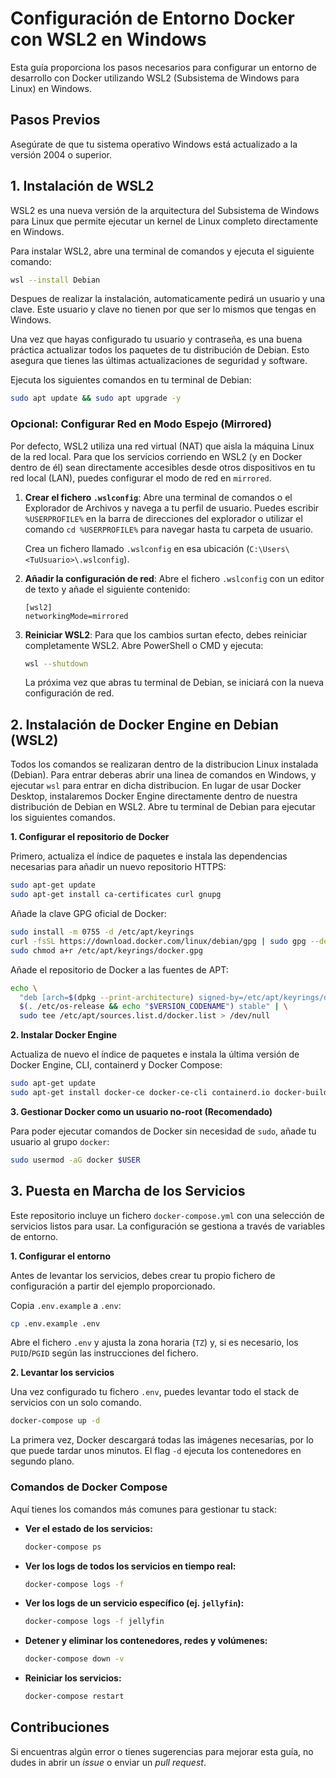 # Configuración de Entorno Docker con WSL2 en Windows

Esta guía proporciona los pasos necesarios para configurar un entorno de desarrollo con Docker utilizando WSL2 (Subsistema de Windows para Linux) en Windows.

## Pasos Previos

Asegúrate de que tu sistema operativo Windows está actualizado a la versión 2004 o superior.

## 1. Instalación de WSL2

WSL2 es una nueva versión de la arquitectura del Subsistema de Windows para Linux que permite ejecutar un kernel de Linux completo directamente en Windows.

Para instalar WSL2, abre una terminal de comandos y ejecuta el siguiente comando:

```bash
wsl --install Debian
```

Despues de realizar la instalación, automaticamente pedirá un usuario y una clave. Este usuario y clave no tienen por que ser lo mismos que tengas en Windows.

Una vez que hayas configurado tu usuario y contraseña, es una buena práctica actualizar todos los paquetes de tu distribución de Debian. Esto asegura que tienes las últimas actualizaciones de seguridad y software.

Ejecuta los siguientes comandos en tu terminal de Debian:
```bash
sudo apt update && sudo apt upgrade -y
```

### Opcional: Configurar Red en Modo Espejo (Mirrored)

Por defecto, WSL2 utiliza una red virtual (NAT) que aisla la máquina Linux de la red local. Para que los servicios corriendo en WSL2 (y en Docker dentro de él) sean directamente accesibles desde otros dispositivos en tu red local (LAN), puedes configurar el modo de red en `mirrored`.

1.  **Crear el fichero `.wslconfig`**:
    Abre una terminal de comandos o el Explorador de Archivos y navega a tu perfil de usuario. Puedes escribir `%USERPROFILE%` en la barra de direcciones del explorador o utilizar el comando `cd %USERPROFILE%` para navegar hasta tu carpeta de usuario.
    
    Crea un fichero llamado `.wslconfig` en esa ubicación (`C:\Users\<TuUsuario>\.wslconfig`).

2.  **Añadir la configuración de red**:
    Abre el fichero `.wslconfig` con un editor de texto y añade el siguiente contenido:

    ```
    [wsl2]
    networkingMode=mirrored
    ```

3.  **Reiniciar WSL2**:
    Para que los cambios surtan efecto, debes reiniciar completamente WSL2. Abre PowerShell o CMD y ejecuta:
    ```bash
    wsl --shutdown
    ```
    La próxima vez que abras tu terminal de Debian, se iniciará con la nueva configuración de red.

## 2. Instalación de Docker Engine en Debian (WSL2)

Todos los comandos se realizaran dentro de la distribucion Linux instalada (Debian). Para entrar deberas abrir una linea de comandos en Windows, y ejecutar `wsl` para entrar en dicha distribucion.
En lugar de usar Docker Desktop, instalaremos Docker Engine directamente dentro de nuestra distribución de Debian en WSL2. Abre tu terminal de Debian para ejecutar los siguientes comandos.

**1. Configurar el repositorio de Docker**

Primero, actualiza el índice de paquetes e instala las dependencias necesarias para añadir un nuevo repositorio HTTPS:
```bash
sudo apt-get update
sudo apt-get install ca-certificates curl gnupg
```

Añade la clave GPG oficial de Docker:
```bash
sudo install -m 0755 -d /etc/apt/keyrings
curl -fsSL https://download.docker.com/linux/debian/gpg | sudo gpg --dearmor -o /etc/apt/keyrings/docker.gpg
sudo chmod a+r /etc/apt/keyrings/docker.gpg
```

Añade el repositorio de Docker a las fuentes de APT:
```bash
echo \
  "deb [arch=$(dpkg --print-architecture) signed-by=/etc/apt/keyrings/docker.gpg] https://download.docker.com/linux/debian \
  $(. /etc/os-release && echo "$VERSION_CODENAME") stable" | \
  sudo tee /etc/apt/sources.list.d/docker.list > /dev/null
```

**2. Instalar Docker Engine**

Actualiza de nuevo el índice de paquetes e instala la última versión de Docker Engine, CLI, containerd y Docker Compose:
```bash
sudo apt-get update
sudo apt-get install docker-ce docker-ce-cli containerd.io docker-buildx-plugin docker-compose-plugin
```

**3. Gestionar Docker como un usuario no-root (Recomendado)**

Para poder ejecutar comandos de Docker sin necesidad de `sudo`, añade tu usuario al grupo `docker`:
```bash
sudo usermod -aG docker $USER
```

## 3. Puesta en Marcha de los Servicios

Este repositorio incluye un fichero `docker-compose.yml` con una selección de servicios listos para usar. La configuración se gestiona a través de variables de entorno.

**1. Configurar el entorno**

Antes de levantar los servicios, debes crear tu propio fichero de configuración a partir del ejemplo proporcionado.

Copia `.env.example` a `.env`:
```bash
cp .env.example .env
```
Abre el fichero `.env` y ajusta la zona horaria (`TZ`) y, si es necesario, los `PUID`/`PGID` según las instrucciones del fichero.

**2. Levantar los servicios**

Una vez configurado tu fichero `.env`, puedes levantar todo el stack de servicios con un solo comando.

```bash
docker-compose up -d
```
La primera vez, Docker descargará todas las imágenes necesarias, por lo que puede tardar unos minutos. El flag `-d` ejecuta los contenedores en segundo plano.

### Comandos de Docker Compose

Aquí tienes los comandos más comunes para gestionar tu stack:

-   **Ver el estado de los servicios:**
    ```bash
    docker-compose ps
    ```

-   **Ver los logs de todos los servicios en tiempo real:**
    ```bash
    docker-compose logs -f
    ```

-   **Ver los logs de un servicio específico (ej. `jellyfin`):**
    ```bash
    docker-compose logs -f jellyfin
    ```

-   **Detener y eliminar los contenedores, redes y volúmenes:**
    ```bash
    docker-compose down -v
    ```

-   **Reiniciar los servicios:**
    ```bash
    docker-compose restart
    ```

## Contribuciones

Si encuentras algún error o tienes sugerencias para mejorar esta guía, no dudes in abrir un *issue* o enviar un *pull request*.
